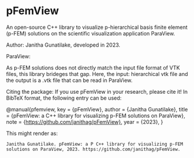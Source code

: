 # pFemView
An open-source C++ library to visualize p-hierarchical basis finite element (p-FEM) solutions on the scientific visualization application ParaView.

  Author: Janitha Gunatilake, developed in 2023.

ParaView:

As p-FEM solutions does not directly match the input file format of VTK files, this library brideges that gap.
Here, the input: hierarchical vtk file and the output is a .vtk file that can be read in ParaView.

Citing the package:
If you use pFemView in your research, please cite it! In BibTeX format, the following entry can be used:

  @manual{pfemview,
    key     = {pFemView},
    author  = {Janitha Gunatilake},
    title   = {pFemView: a C++ library for visualizing p-FEM solutions on ParaView},
    note    = {https://github.com/janithag/pFemView},
    year    = {2023},
  }

This might render as:

    Janitha Gunatilake. pFemView: a P C++ library for visualizing p-FEM solutions on ParaView, 2023. https://github.com/janithag/pFemView.
